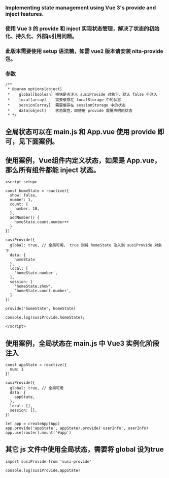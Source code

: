### Implementing state management using Vue 3's provide and inject features.
### 使用 Vue 3 的 provide 和 inject 实现状态管理，解决了状态的初始化、持久化、外部js引用问题。
### 此版本需要使用 setup 语法糖，如需 vue2 版本请安装 nita-provide 包。

### 参数
```
/**
 * @param options[object]
 *    global[boolean] 模块是否注入 susiProvide 对象下，默认 false 不注入
 *    local[array]    需要缓存在 localStorage 中的状态
 *    session[array]  需要缓存在 sessionStorage 中的状态
 *    data[object]    状态属性，即使用 provide 需要声明的状态
 * */
```

## 全局状态可以在 main.js 和 App.vue 使用 provide 即可，见下面案例。

## 使用案例，Vue组件内定义状态，如果是 App.vue，那么所有组件都能 inject 状态。

```
<script setup>

const homeState = reactive({
  show: false,
  number: 1,
  count: {
    number: 10,
  },
  addNumber() {
    homeState.count.number++
  }
})

susiProvide({
  global: true, // 全局可用， true 则将 homeState 注入到 susiProvide 对象下
  data: {
    homeState
  },
  local: [
    'homeState.number',
  ],
  session: [
    'homeState.show',
    'homeState.count.number',
  ]
})

provide('homeState', homeState)

console.log(susiProvide.homeState);

</script>
```

## 使用案例，全局状态在 main.js 中 Vue3 实例化阶段注入

```
const appState = reactive({
  num: 1
})

susiProvide({
  global: true, // 全局可用
  data: {
    appState,
  },
  local: [],
  session: [],
})

let app = createApp(App)
app.provide('appState', appState).provide('userInfo', userInfo)
app.use(router).mount('#app')

```

## 其它 js 文件中使用全局状态，需要将 global 设为true

```
import susiProvide from 'susi-provide'

console.log(susiProvide.appState)

```
